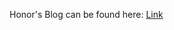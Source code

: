 Honor's Blog can be found here: [Link](https://suzannehare.github.io/testrepo.github.io/Honor_blog/)
